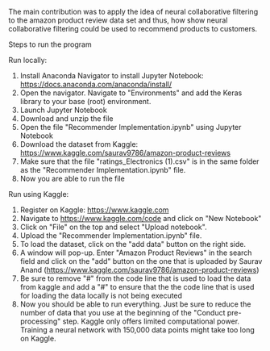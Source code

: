 The main contribution was to apply the idea of neural collaborative filtering to the amazon product review data set and thus, how show neural collaborative filtering could be used to recommend products to customers.

Steps to run the program

Run locally:
1. Install Anaconda Navigator to install Jupyter Notebook: https://docs.anaconda.com/anaconda/install/
2. Open the navigator. Navigate to "Environments" and add the Keras library to your base (root) environment.
3. Launch Jupyter Notebook
4. Download and unzip the file
5. Open the file "Recommender Implementation.ipynb" using Jupyter Notebook
6. Download the dataset from Kaggle: https://www.kaggle.com/saurav9786/amazon-product-reviews
7. Make sure that the file "ratings_Electronics (1).csv" is in the same folder as the "Recommender Implementation.ipynb" file.
8. Now you are able to run the file


Run using Kaggle:
1. Register on Kaggle: https://www.kaggle.com
2. Navigate to https://www.kaggle.com/code and click on "New Notebook"
3. Click on "File" on the top and select "Upload notebook".
4. Upload the "Recommender Implementation.ipynb" file.
5. To load the dataset, click on the "add data" button on the right side.
6. A window will pop-up. Enter "Amazon Product Reviews" in the search field and click on the "add" button on the one that is uploaded by Saurav Anand (https://www.kaggle.com/saurav9786/amazon-product-reviews)
7. Be sure to remove "#" from the code line that is used to load the data from kaggle and add a "#" to ensure that the the code line that is used for loading the data locally is not being executed
8. Now you should be able to run everything. Just be sure to reduce the number of data that you use at the beginning of the "Conduct pre-processing" step. Kaggle only offers limited computational power. Training a neural network with 150,000 data points might take too long on Kaggle.
